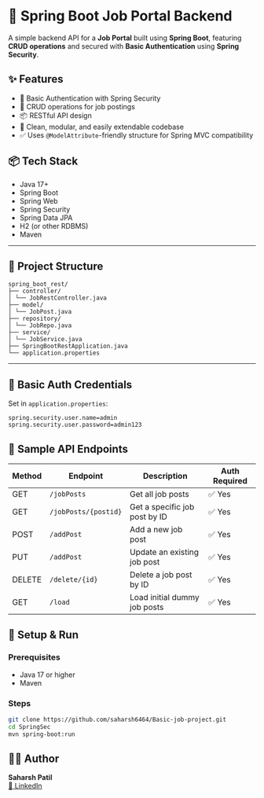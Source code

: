 # 🧰 Spring Boot Job Portal Backend

A simple backend API for a **Job Portal** built using **Spring Boot**, featuring **CRUD operations** and secured with **Basic Authentication** using **Spring Security**.

## ✨ Features

- 🔐 Basic Authentication with Spring Security
- 📄 CRUD operations for job postings
- 📦 RESTful API design
- 🧹 Clean, modular, and easily extendable codebase
- ✅ Uses `@ModelAttribute`-friendly structure for Spring MVC compatibility

## 📦 Tech Stack

- Java 17+
- Spring Boot
- Spring Web
- Spring Security
- Spring Data JPA
- H2 (or other RDBMS)
- Maven

---

## 📁 Project Structure
```
spring_boot_rest/
├── controller/
│ └── JobRestController.java
├── model/
│ └── JobPost.java
├── repository/
│ └── JobRepo.java
├── service/
│ └── JobService.java
├── SpringBootRestApplication.java
└── application.properties
```

---

## 🔐 Basic Auth Credentials

Set in `application.properties`:

```properties
spring.security.user.name=admin
spring.security.user.password=admin123
```

## 🧪 Sample API Endpoints

| Method | Endpoint               | Description                       | Auth Required |
|--------|------------------------|-----------------------------------|----------------|
| GET    | `/jobPosts`            | Get all job posts                 | ✅ Yes |
| GET    | `/jobPosts/{postid}`   | Get a specific job post by ID     | ✅ Yes |
| POST   | `/addPost`             | Add a new job post                | ✅ Yes |
| PUT    | `/addPost`             | Update an existing job post       | ✅ Yes |
| DELETE | `/delete/{id}`         | Delete a job post by ID           | ✅ Yes |
| GET    | `/load`                | Load initial dummy job posts      | ✅ Yes |


## 🔧 Setup & Run

### Prerequisites

- Java 17 or higher
- Maven

### Steps

```bash
git clone https://github.com/saharsh6464/Basic-job-project.git
cd SpringSec
mvn spring-boot:run

```
## 👨‍💻 Author
**Saharsh Patil**  
[🔗 LinkedIn](https://www.linkedin.com/in/saharsh-patil-254981293)
